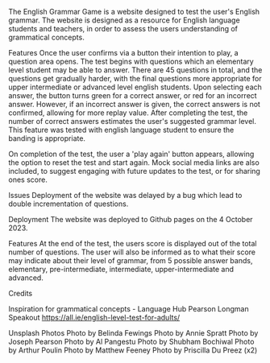 The English Grammar Game is a website designed to test the user's English grammar. The website is designed as a resource for English language students and teachers, in order to assess the users understanding of grammatical concepts. 

Features
Once the user confirms via a button their intention to play, a question area opens.
The test begins with questions which an elementary level student may be able to answer. There are 45 questions in total, and the questions get gradually harder, with the final questions more appropriate for upper intermediate or advanced level english students. Upon selecting each answer, the button turns green for a correct answer, or red for an incorrect answer. However, if an incorrect answer is given, the correct answers is not confirmed, allowing for more replay value. 
After completing the test, the number of correct answers estimates the user's suggested grammar level. This feature was tested with english language student to ensure the banding is appropriate.

On completion of the test, the user a 'play again' button appears, allowing the option to reset the test and start again. 
Mock social media links are also included, to suggest engaging with future updates to the test, or for sharing ones score.

Issues
Deployment of the website was delayed by a bug which lead to double incrementation of questions.

Deployment
The website was deployed to Github pages on the 4 October 2023.

Features
At the end of the test, the users score is displayed out of the total number of questions.
The user will also be informed as to what their score may indicate about their level of grammar, from 5 possible answer bands, elementary, pre-intermediate, intermediate, upper-intermediate and advanced. 

Credits

Inspiration for grammatical concepts - 
Language Hub
Pearson Longman
Speakout
https://all.ie/english-level-test-for-adults/


Unsplash Photos
Photo by Belinda Fewings
Photo by Annie Spratt
Photo by Joseph Pearson
Photo by Al Pangestu
Photo by Shubham Bochiwal
Photo by Arthur Poulin
Photo by Matthew Feeney
Photo by Priscilla Du Preez (x2)